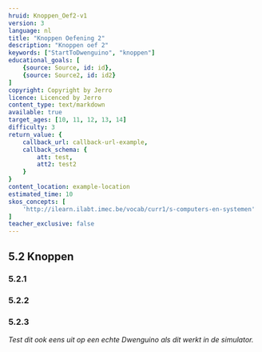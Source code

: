 ```yaml
---
hruid: Knoppen_Oef2-v1
version: 3
language: nl
title: "Knoppen Oefening 2"
description: "Knoppen oef 2"
keywords: ["StartToDwenguino", "knoppen"]
educational_goals: [
    {source: Source, id: id}, 
    {source: Source2, id: id2}
]
copyright: Copyright by Jerro
licence: Licenced by Jerro
content_type: text/markdown
available: true
target_ages: [10, 11, 12, 13, 14]
difficulty: 3
return_value: {
    callback_url: callback-url-example,
    callback_schema: {
        att: test,
        att2: test2
    }
}
content_location: example-location
estimated_time: 10
skos_concepts: [
    'http://ilearn.ilabt.imec.be/vocab/curr1/s-computers-en-systemen'
]
teacher_exclusive: false
---
```

## 5.2 Knoppen

### 5.2.1




### 5.2.2




### 5.2.3



*Test dit ook eens uit op een echte Dwenguino als dit werkt in de simulator.*